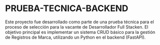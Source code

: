 # PRUEBA-TECNICA-BACKEND
 Este proyecto fue desarrollado como parte de una prueba técnica para el proceso de selección para la vacante de Desarrollador Full Stacken. El objetivo principal es implementar un sistema CRUD básico para la gestión de Registros de Marca, utilizando un Python en el backend (FastAPI).
